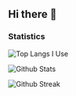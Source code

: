 ## Hi there 👋

### Statistics

![Top Langs I Use](https://github-readme-stats.vercel.app/api/top-langs/?username=insuhkim&layout=compact&langs_count=10&exclude_repo=login_lecture,express-ejs-skeleton)

![Github Stats](https://github-readme-stats.vercel.app/api?username=insuhkim&show_icons=true&theme=radical)

![Github Streak](https://github-readme-streak-stats.herokuapp.com?user=insuhkim&theme=vue-dark&hide_border=true&date_format=M%20j%5B%2C%20Y%5D)

<!--
**insuhkim/insuhkim** is a ✨ _special_ ✨ repository because its `README.md` (this file) appears on your GitHub profile.

Here are some ideas to get you started:

- 🔭 I’m currently working on ...
- 🌱 I’m currently learning ...
- 👯 I’m looking to collaborate on ...
- 🤔 I’m looking for help with ...
- 💬 Ask me about ...
- 📫 How to reach me: ...
- 😄 Pronouns: ...
- ⚡ Fun fact: ...
-->
